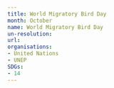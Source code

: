 ```yaml
---
title: World Migratory Bird Day
month: October
name: World Migratory Bird Day
un-resolution:
url: 
organisations:
- United Nations
- UNEP
SDGs:
- 14
---
```

